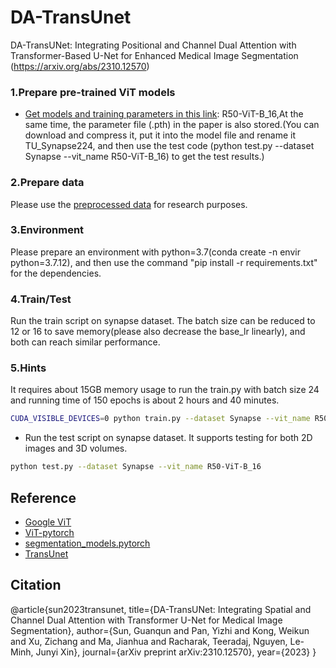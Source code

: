 # DA-TransUnet
DA-TransUNet: Integrating Positional and Channel Dual Attention with Transformer-Based U-Net for Enhanced Medical Image Segmentation  (https://arxiv.org/abs/2310.12570)

### 1.Prepare pre-trained ViT models
* [Get models and training parameters in this link](https://drive.google.com/drive/folders/1UqIEPcohjIZdpT5bIc0NPcxkvI8i4ily): R50-ViT-B_16,At the same time, the parameter file (.pth) in the paper is also stored.(You can download and compress it, put it into the model file and rename it TU_Synapse224, and then use the test code (python test.py --dataset Synapse --vit_name R50-ViT-B_16) to get the test results.)

### 2.Prepare data
Please use the [preprocessed data](https://drive.google.com/drive/folders/1ACJEoTp-uqfFJ73qS3eUObQh52nGuzCd?usp=sharing) for research purposes.

### 3.Environment
Please prepare an environment with python=3.7(conda create -n envir python=3.7.12), and then use the command "pip install -r requirements.txt" for the dependencies.

### 4.Train/Test
Run the train script on synapse dataset. The batch size can be reduced to 12 or 16 to save memory(please also decrease the base_lr linearly), and both can reach similar performance.

### 5.Hints
It requires about 15GB memory usage to run the train.py with batch size 24 and running time of 150 epochs is about 2 hours and 40 minutes.


```bash
CUDA_VISIBLE_DEVICES=0 python train.py --dataset Synapse --vit_name R50-ViT-B_16
```

- Run the test script on synapse dataset. It supports testing for both 2D images and 3D volumes.

```bash
python test.py --dataset Synapse --vit_name R50-ViT-B_16
```

## Reference 
* [Google ViT](https://github.com/google-research/vision_transformer)
* [ViT-pytorch](https://github.com/jeonsworld/ViT-pytorch)
* [segmentation_models.pytorch](https://github.com/qubvel/segmentation_models.pytorch)
* [TransUnet](https://github.com/Beckschen/TransUNet)

## Citation
@article{sun2023transunet,
  title={DA-TransUNet: Integrating Spatial and Channel Dual Attention with Transformer U-Net for Medical Image Segmentation},
  author={Sun, Guanqun and Pan, Yizhi and Kong, Weikun and Xu, Zichang and Ma, Jianhua and Racharak, Teeradaj,   Nguyen, Le-Minh, Junyi Xin},
  journal={arXiv preprint arXiv:2310.12570},
  year={2023}
}
